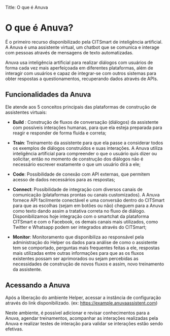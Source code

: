 Title: O que é Anuva

# O que é Anuva?

É o primeiro recurso disponibilizado pela CITSmart de inteligência artificial. A
Anuva é uma assistente virtual, um chatbot que se comunica e interage com
pessoas através de mensagens de texto automatizadas.

Anuva usa inteligência artificial para realizar diálogos com usuários de forma
cada vez mais aperfeiçoada em diferentes plataformas, além de interagir com
usuários e capaz de integrar-se com outros sistemas para obter respostas a
questionamentos, recuperando dados através de APIs.

## Funcionalidades da Anuva

Ele atende aos 5 conceitos principais das plataformas de construção de assistentes virtuais:

- **Build** : Construção de fluxos de conversação (diálogos) da assistente com
possíveis interações humanas, para que ela esteja preparada para reagir e
responder de forma fluida e correta;

- **Train**: Treinamento da assistente para que ela passe a considerar todos os
exemplos de diálogos construídos e suas interações. A Anuva utiliza inteligência
artificial para compreender o que o usuário quis dizer ou solicitar, então no
momento de construção dos diálogos não é necessário escrever exatamente o que um
usuário dirá a ele;

- **Code**: Possibilidade de conexão com API externas, que permitem acesso de dados
necessários para as respostas;

- **Connect**: Possibilidade de integração com diversos canais de comunicação
(plataformas prontas ou canais customizados). A Anuva fornece API facilmente
conectável e uma conversão dentro do CITSmart para que as escolhas (sejam em
botões ou não) cheguem para a Anuva como texto dando assim a tratativa correta
no fluxo de diálogo. Disponibilizamos hoje integração com o smartchat da
plataforma CITSmart e com o Facebook, os demais canais mais utilizados, como
Twitter e Whatsapp podem ser integrados através do CITSmart;

- **Monitor**: Monitoramento que disponibiliza ao responsável pela administração do
Helper os dados para análise de como o assistente tem se comportado, perguntas
mais frequentes feitas a ele, respostas mais utilizadas entre outras informações
para que as os fluxos existentes possam ser aprimorados ou sejam percebidas as
necessidades de construção de novos fluxos e assim, novo treinamento da
assistente.

## Acessando a Anuva

Após a liberação do ambiente Helper, acessar a instância de configuração através
do link disponibilizado. (ex: https://example.anuvaassistent.com)

Neste ambiente, é possível adicionar e revisar conhecimentos para a Anuva,
agendar treinamentos, acompanhar as interações realizadas pela Anuva e realizar
testes de interação para validar se interações estão sendo efetivas.
